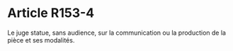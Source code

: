# Article R153-4

<p>Le juge statue, sans audience, sur la communication ou la production de la pièce et ses modalités.</p>